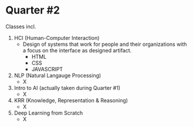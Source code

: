 # Quarter #2

Classes incl.

1. HCI (Human-Computer Interaction)
   - Design of systems that work for people and their organizations with a focus on the interface as designed artifact.
     - HTML
     - CSS
     - JAVASCRIPT
2. NLP (Natural Langauge Processing)
   - X
3. Intro to AI (actually taken during Quarter #1)
   - X
4. KRR (Knowledge, Representation & Reasoning)
   - X
5. Deep Learning from Scratch
   - X
